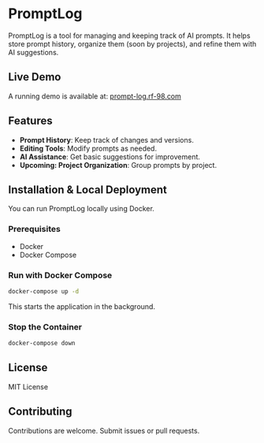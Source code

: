 # PromptLog

PromptLog is a tool for managing and keeping track of AI prompts. It helps store prompt history, organize them (soon by projects), and refine them with AI suggestions.

## Live Demo
A running demo is available at: [prompt-log.rf-98.com](https://prompt-log.rf-98.com)

## Features
- **Prompt History**: Keep track of changes and versions.
- **Editing Tools**: Modify prompts as needed.
- **AI Assistance**: Get basic suggestions for improvement.
- **Upcoming: Project Organization**: Group prompts by project.

## Installation & Local Deployment
You can run PromptLog locally using Docker.

### Prerequisites
- Docker
- Docker Compose

### Run with Docker Compose
```sh
docker-compose up -d
```
This starts the application in the background.

### Stop the Container
```sh
docker-compose down
```

## License
MIT License

## Contributing
Contributions are welcome. Submit issues or pull requests.

